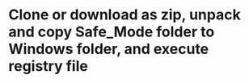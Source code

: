 # Clone or download as zip, unpack and copy Safe_Mode folder to Windows folder, and execute registry file
